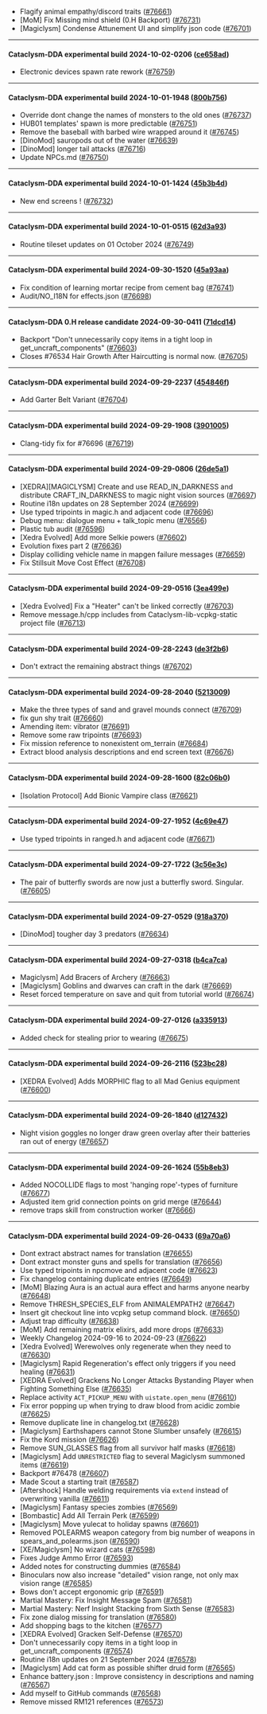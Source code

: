 * Flagify animal empathy/discord traits ([#76661](https://github.com/CleverRaven/Cataclysm-DDA/pull/76661))
* [MoM] Fix Missing mind shield (0.H Backport) ([#76731](https://github.com/CleverRaven/Cataclysm-DDA/pull/76731))
* [Magiclysm] Condense Attunement UI and simplify json code ([#76701](https://github.com/CleverRaven/Cataclysm-DDA/pull/76701))

---

#### Cataclysm-DDA experimental build 2024-10-02-0206 ([ce658ad](https://github.com/CleverRaven/Cataclysm-DDA/releases/tag/cdda-experimental-2024-10-02-0206))

* Electronic devices spawn rate rework ([#76759](https://github.com/CleverRaven/Cataclysm-DDA/pull/76759))

---

#### Cataclysm-DDA experimental build 2024-10-01-1948 ([800b756](https://github.com/CleverRaven/Cataclysm-DDA/releases/tag/cdda-experimental-2024-10-01-1948))

* Override dont change the names of monsters to the old ones ([#76737](https://github.com/CleverRaven/Cataclysm-DDA/pull/76737))
* HUB01 templates' spawn is more predictable ([#76751](https://github.com/CleverRaven/Cataclysm-DDA/pull/76751))
* Remove the baseball with barbed wire wrapped around it ([#76745](https://github.com/CleverRaven/Cataclysm-DDA/pull/76745))
* [DinoMod] sauropods out of the water ([#76639](https://github.com/CleverRaven/Cataclysm-DDA/pull/76639))
* [DinoMod] longer tail attacks ([#76716](https://github.com/CleverRaven/Cataclysm-DDA/pull/76716))
* Update NPCs.md ([#76750](https://github.com/CleverRaven/Cataclysm-DDA/pull/76750))

---

#### Cataclysm-DDA experimental build 2024-10-01-1424 ([45b3b4d](https://github.com/CleverRaven/Cataclysm-DDA/releases/tag/cdda-experimental-2024-10-01-1424))

* New end screens ! ([#76732](https://github.com/CleverRaven/Cataclysm-DDA/pull/76732))

---

#### Cataclysm-DDA experimental build 2024-10-01-0515 ([62d3a93](https://github.com/CleverRaven/Cataclysm-DDA/releases/tag/cdda-experimental-2024-10-01-0515))

* Routine tileset updates on 01 October 2024 ([#76749](https://github.com/CleverRaven/Cataclysm-DDA/pull/76749))

---

#### Cataclysm-DDA experimental build 2024-09-30-1520 ([45a93aa](https://github.com/CleverRaven/Cataclysm-DDA/releases/tag/cdda-experimental-2024-09-30-1520))

* Fix condition of learning mortar recipe from cement bag ([#76741](https://github.com/CleverRaven/Cataclysm-DDA/pull/76741))
* Audit/NO_I18N for effects.json ([#76698](https://github.com/CleverRaven/Cataclysm-DDA/pull/76698))

---

#### Cataclysm-DDA 0.H release candidate 2024-09-30-0411 ([71dcd14](https://github.com/CleverRaven/Cataclysm-DDA/releases/tag/cdda-0.H-2024-09-30-0411))

* Backport "Don't unnecessarily copy items in a tight loop in get_uncraft_components" ([#76603](https://github.com/CleverRaven/Cataclysm-DDA/pull/76603))
* Closes #76534 Hair Growth After Haircutting is normal now. ([#76705](https://github.com/CleverRaven/Cataclysm-DDA/pull/76705))

---

#### Cataclysm-DDA experimental build 2024-09-29-2237 ([454846f](https://github.com/CleverRaven/Cataclysm-DDA/releases/tag/cdda-experimental-2024-09-29-2237))

* Add Garter Belt Variant ([#76704](https://github.com/CleverRaven/Cataclysm-DDA/pull/76704))

---

#### Cataclysm-DDA experimental build 2024-09-29-1908 ([3901005](https://github.com/CleverRaven/Cataclysm-DDA/releases/tag/cdda-experimental-2024-09-29-1908))

* Clang-tidy fix for #76696 ([#76719](https://github.com/CleverRaven/Cataclysm-DDA/pull/76719))

---

#### Cataclysm-DDA experimental build 2024-09-29-0806 ([26de5a1](https://github.com/CleverRaven/Cataclysm-DDA/releases/tag/cdda-experimental-2024-09-29-0806))

* [XEDRA][MAGICLYSM] Create and use READ_IN_DARKNESS and distribute CRAFT_IN_DARKNESS to magic night vision sources ([#76697](https://github.com/CleverRaven/Cataclysm-DDA/pull/76697))
* Routine i18n updates on 28 September 2024 ([#76699](https://github.com/CleverRaven/Cataclysm-DDA/pull/76699))
* Use typed tripoints in magic.h and adjacent code ([#76696](https://github.com/CleverRaven/Cataclysm-DDA/pull/76696))
* Debug menu: dialogue menu + talk_topic menu ([#76566](https://github.com/CleverRaven/Cataclysm-DDA/pull/76566))
* Plastic tub audit ([#76596](https://github.com/CleverRaven/Cataclysm-DDA/pull/76596))
* [Xedra Evolved] Add more Selkie powers ([#76602](https://github.com/CleverRaven/Cataclysm-DDA/pull/76602))
* Evolution fixes part 2 ([#76636](https://github.com/CleverRaven/Cataclysm-DDA/pull/76636))
* Display colliding vehicle name in mapgen failure messages ([#76659](https://github.com/CleverRaven/Cataclysm-DDA/pull/76659))
* Fix Stillsuit Move Cost Effect ([#76708](https://github.com/CleverRaven/Cataclysm-DDA/pull/76708))

---

#### Cataclysm-DDA experimental build 2024-09-29-0516 ([3ea499e](https://github.com/CleverRaven/Cataclysm-DDA/releases/tag/cdda-experimental-2024-09-29-0516))

* [Xedra Evolved] Fix a "Heater" can't be linked correctly ([#76703](https://github.com/CleverRaven/Cataclysm-DDA/pull/76703))
* Remove message.h/cpp includes from Cataclysm-lib-vcpkg-static project file ([#76713](https://github.com/CleverRaven/Cataclysm-DDA/pull/76713))

---

#### Cataclysm-DDA experimental build 2024-09-28-2243 ([de3f2b6](https://github.com/CleverRaven/Cataclysm-DDA/releases/tag/cdda-experimental-2024-09-28-2243))

* Don't extract the remaining abstract things ([#76702](https://github.com/CleverRaven/Cataclysm-DDA/pull/76702))

---

#### Cataclysm-DDA experimental build 2024-09-28-2040 ([5213009](https://github.com/CleverRaven/Cataclysm-DDA/releases/tag/cdda-experimental-2024-09-28-2040))

* Make the three types of sand and gravel mounds connect ([#76709](https://github.com/CleverRaven/Cataclysm-DDA/pull/76709))
* fix gun shy trait ([#76660](https://github.com/CleverRaven/Cataclysm-DDA/pull/76660))
* Amending item: vibrator ([#76691](https://github.com/CleverRaven/Cataclysm-DDA/pull/76691))
* Remove some raw tripoints ([#76693](https://github.com/CleverRaven/Cataclysm-DDA/pull/76693))
* Fix mission reference to nonexistent om_terrain ([#76684](https://github.com/CleverRaven/Cataclysm-DDA/pull/76684))
* Extract blood analysis descriptions and end screen text ([#76676](https://github.com/CleverRaven/Cataclysm-DDA/pull/76676))

---

#### Cataclysm-DDA experimental build 2024-09-28-1600 ([82c06b0](https://github.com/CleverRaven/Cataclysm-DDA/releases/tag/cdda-experimental-2024-09-28-1600))

* [Isolation Protocol] Add Bionic Vampire class ([#76621](https://github.com/CleverRaven/Cataclysm-DDA/pull/76621))

---

#### Cataclysm-DDA experimental build 2024-09-27-1952 ([4c69e47](https://github.com/CleverRaven/Cataclysm-DDA/releases/tag/cdda-experimental-2024-09-27-1952))

* Use typed tripoints in ranged.h and adjacent code ([#76671](https://github.com/CleverRaven/Cataclysm-DDA/pull/76671))

---

#### Cataclysm-DDA experimental build 2024-09-27-1722 ([3c56e3c](https://github.com/CleverRaven/Cataclysm-DDA/releases/tag/cdda-experimental-2024-09-27-1722))

* The pair of butterfly swords are now just a butterfly sword. Singular. ([#76605](https://github.com/CleverRaven/Cataclysm-DDA/pull/76605))

---

#### Cataclysm-DDA experimental build 2024-09-27-0529 ([918a370](https://github.com/CleverRaven/Cataclysm-DDA/releases/tag/cdda-experimental-2024-09-27-0529))

* [DinoMod] tougher day 3 predators ([#76634](https://github.com/CleverRaven/Cataclysm-DDA/pull/76634))

---

#### Cataclysm-DDA experimental build 2024-09-27-0318 ([b4ca7ca](https://github.com/CleverRaven/Cataclysm-DDA/releases/tag/cdda-experimental-2024-09-27-0318))

* Magiclysm] Add Bracers of Archery ([#76663](https://github.com/CleverRaven/Cataclysm-DDA/pull/76663))
* [Magiclysm] Goblins and dwarves can craft in the dark ([#76669](https://github.com/CleverRaven/Cataclysm-DDA/pull/76669))
* Reset forced temperature on save and quit from tutorial world ([#76674](https://github.com/CleverRaven/Cataclysm-DDA/pull/76674))

---

#### Cataclysm-DDA experimental build 2024-09-27-0126 ([a335913](https://github.com/CleverRaven/Cataclysm-DDA/releases/tag/cdda-experimental-2024-09-27-0126))

* Added check for stealing prior to wearing ([#76675](https://github.com/CleverRaven/Cataclysm-DDA/pull/76675))

---

#### Cataclysm-DDA experimental build 2024-09-26-2116 ([523bc28](https://github.com/CleverRaven/Cataclysm-DDA/releases/tag/cdda-experimental-2024-09-26-2116))

* [XEDRA Evolved] Adds MORPHIC flag to all Mad Genius equipment ([#76600](https://github.com/CleverRaven/Cataclysm-DDA/pull/76600))

---

#### Cataclysm-DDA experimental build 2024-09-26-1840 ([d127432](https://github.com/CleverRaven/Cataclysm-DDA/releases/tag/cdda-experimental-2024-09-26-1840))

* Night vision goggles no longer draw green overlay after their batteries ran out of energy ([#76657](https://github.com/CleverRaven/Cataclysm-DDA/pull/76657))

---

#### Cataclysm-DDA experimental build 2024-09-26-1624 ([55b8eb3](https://github.com/CleverRaven/Cataclysm-DDA/releases/tag/cdda-experimental-2024-09-26-1624))

* Added NOCOLLIDE flags to most 'hanging rope'-types of furniture ([#76677](https://github.com/CleverRaven/Cataclysm-DDA/pull/76677))
* Adjusted item grid connection points on grid merge ([#76644](https://github.com/CleverRaven/Cataclysm-DDA/pull/76644))
* remove traps skill from construction worker ([#76666](https://github.com/CleverRaven/Cataclysm-DDA/pull/76666))

---

#### Cataclysm-DDA experimental build 2024-09-26-0433 ([69a70a6](https://github.com/CleverRaven/Cataclysm-DDA/releases/tag/cdda-experimental-2024-09-26-0433))

* Dont extract abstract names for translation ([#76655](https://github.com/CleverRaven/Cataclysm-DDA/pull/76655))
* Dont extract monster guns and spells for translation ([#76656](https://github.com/CleverRaven/Cataclysm-DDA/pull/76656))
* Use typed tripoints in npcmove and adjacent code ([#76623](https://github.com/CleverRaven/Cataclysm-DDA/pull/76623))
* Fix changelog containing duplicate entries ([#76649](https://github.com/CleverRaven/Cataclysm-DDA/pull/76649))
* [MoM] Blazing Aura is an actual aura effect and harms anyone nearby ([#76648](https://github.com/CleverRaven/Cataclysm-DDA/pull/76648))
* Remove THRESH_SPECIES_ELF from ANIMALEMPATH2 ([#76647](https://github.com/CleverRaven/Cataclysm-DDA/pull/76647))
* Insert git checkout line into vcpkg setup command block. ([#76650](https://github.com/CleverRaven/Cataclysm-DDA/pull/76650))
* Adjust trap difficulty ([#76638](https://github.com/CleverRaven/Cataclysm-DDA/pull/76638))
* [MoM] Add remaining matrix elixirs, add more drops ([#76633](https://github.com/CleverRaven/Cataclysm-DDA/pull/76633))
* Weekly Changelog 2024-09-16 to 2024-09-23 ([#76622](https://github.com/CleverRaven/Cataclysm-DDA/pull/76622))
* [Xedra Evolved] Werewolves only regenerate when they need to ([#76630](https://github.com/CleverRaven/Cataclysm-DDA/pull/76630))
* [Magiclysm] Rapid Regeneration's effect only triggers if you need healing ([#76631](https://github.com/CleverRaven/Cataclysm-DDA/pull/76631))
* [XEDRA Evolved] Grackens No Longer Attacks Bystanding Player when Fighting Something Else ([#76635](https://github.com/CleverRaven/Cataclysm-DDA/pull/76635))
* Replace activity `ACT_PICKUP_MENU` with `uistate.open_menu` ([#76610](https://github.com/CleverRaven/Cataclysm-DDA/pull/76610))
* Fix error popping up when trying to draw blood from acidic zombie ([#76625](https://github.com/CleverRaven/Cataclysm-DDA/pull/76625))
* Remove duplicate line in changelog.txt ([#76628](https://github.com/CleverRaven/Cataclysm-DDA/pull/76628))
* [Magiclysm] Earthshapers cannot Stone Slumber unsafely ([#76615](https://github.com/CleverRaven/Cataclysm-DDA/pull/76615))
* Fix the Kord mission ([#76626](https://github.com/CleverRaven/Cataclysm-DDA/pull/76626))
* Remove SUN_GLASSES flag from all survivor half masks  ([#76618](https://github.com/CleverRaven/Cataclysm-DDA/pull/76618))
* [Magiclysm] Add `UNRESTRICTED` flag to several Magiclysm summoned items ([#76619](https://github.com/CleverRaven/Cataclysm-DDA/pull/76619))
* Backport #76478 ([#76607](https://github.com/CleverRaven/Cataclysm-DDA/pull/76607))
* Made Scout a starting trait ([#76587](https://github.com/CleverRaven/Cataclysm-DDA/pull/76587))
* [Aftershock] Handle welding requirements via ``extend`` instead of overwriting vanilla ([#76611](https://github.com/CleverRaven/Cataclysm-DDA/pull/76611))
* [Magiclysm] Fantasy species zombies ([#76569](https://github.com/CleverRaven/Cataclysm-DDA/pull/76569))
* [Bombastic] Add All Terrain Perk ([#76599](https://github.com/CleverRaven/Cataclysm-DDA/pull/76599))
* [Magiclysm] Move yulecat to holiday spawns ([#76601](https://github.com/CleverRaven/Cataclysm-DDA/pull/76601))
* Removed POLEARMS weapon category from big number of weapons in spears_and_polearms.json ([#76590](https://github.com/CleverRaven/Cataclysm-DDA/pull/76590))
* [XE/Magiclysm] No wizard cats ([#76598](https://github.com/CleverRaven/Cataclysm-DDA/pull/76598))
* Fixes Judge Ammo Error ([#76593](https://github.com/CleverRaven/Cataclysm-DDA/pull/76593))
* Added notes for constructing dummies ([#76584](https://github.com/CleverRaven/Cataclysm-DDA/pull/76584))
* Binoculars now also increase "detailed" vision range, not only max vision range ([#76585](https://github.com/CleverRaven/Cataclysm-DDA/pull/76585))
* Bows don't accept ergonomic grip ([#76591](https://github.com/CleverRaven/Cataclysm-DDA/pull/76591))
* Martial Mastery: Fix Insight Message Spam ([#76581](https://github.com/CleverRaven/Cataclysm-DDA/pull/76581))
* Martial Mastery: Nerf Insight Stacking from Sixth Sense ([#76583](https://github.com/CleverRaven/Cataclysm-DDA/pull/76583))
* Fix zone dialog missing for translation ([#76580](https://github.com/CleverRaven/Cataclysm-DDA/pull/76580))
* Add shopping bags to the kitchen ([#76577](https://github.com/CleverRaven/Cataclysm-DDA/pull/76577))
* [XEDRA Evolved] Gracken Self-Defense ([#76570](https://github.com/CleverRaven/Cataclysm-DDA/pull/76570))
* Don't unnecessarily copy items in a tight loop in get_uncraft_components ([#76574](https://github.com/CleverRaven/Cataclysm-DDA/pull/76574))
* Routine i18n updates on 21 September 2024 ([#76578](https://github.com/CleverRaven/Cataclysm-DDA/pull/76578))
* [Magiclysm] Add cat form as possible shifter druid form ([#76565](https://github.com/CleverRaven/Cataclysm-DDA/pull/76565))
* Enhance battery.json : Improve consistency in descriptions and naming ([#76567](https://github.com/CleverRaven/Cataclysm-DDA/pull/76567))
* Add myself to GitHub commands ([#76568](https://github.com/CleverRaven/Cataclysm-DDA/pull/76568))
* Remove missed RM121 references ([#76573](https://github.com/CleverRaven/Cataclysm-DDA/pull/76573))
